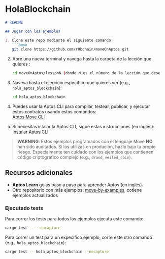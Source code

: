 # HolaBlockchain

```md
# README

## Jugar con los ejemplos

1. Clona este repo mediante el siguiente comando:
   ```bash
   git clone https://github.com/r0bchain/moveOnAptos.git
   ```

2. Abre una nueva terminal y navega hasta la carpeta de la lección que quieres :
   ```bash
   cd moveOnAptos/lessonN (donde N es el número de la lección que deseas ver).
   ```

3. Naveva hasta el ejercicio específico que quieres ver (e.g., `hola_aptos_blockchain`):
   ```bash
   cd hola_aptos_blockchain
   ```

4. Puedes usar la Aptos CLI para compilar, testear, publicar, y ejecutar estos contratos usando estos comandos:  
   [Aptos Move CLI](https://aptos.dev/move/move-on-aptos/cli/)

5. Si becesitas istalar la Aptos CLI,  sigue estas instrucciones (en inglés):  
   [Instalar Aptos CLI](https://aptos.dev/tools/aptos-cli/install-cli/)

> **WARNING**: Estos ejemplos programados con el lenguaje Move **NO** han sido auditados. Si los utilizas en produción, hazlo bajo tu propio riesgo. Especialmente ten cuidado con los ejemplos que contienen código criptografico complejo (e.g., `drand`, `veiled_coin`).

## Recursos adicionales

- **Aptos Learn** guías paso a paso para aprender Aptos (en inglés).
- Otro repositorio con más ejemplos: [move-by-examples](https://github.com/aptos-labs/move-by-examples), cotiene ejemplos actualizados

### Ejecutado tests

Para correr los tests para todos los ejemplos ejecuta este comando:
```bash
cargo test -- --nocapture
```

Para correr un test para un expecífico ejemplo, corre este otro comando (e.g., `hola_aptos_blockchain`):
```bash
cargo test -- hola_aptos_blockchain --nocapture
```
```
